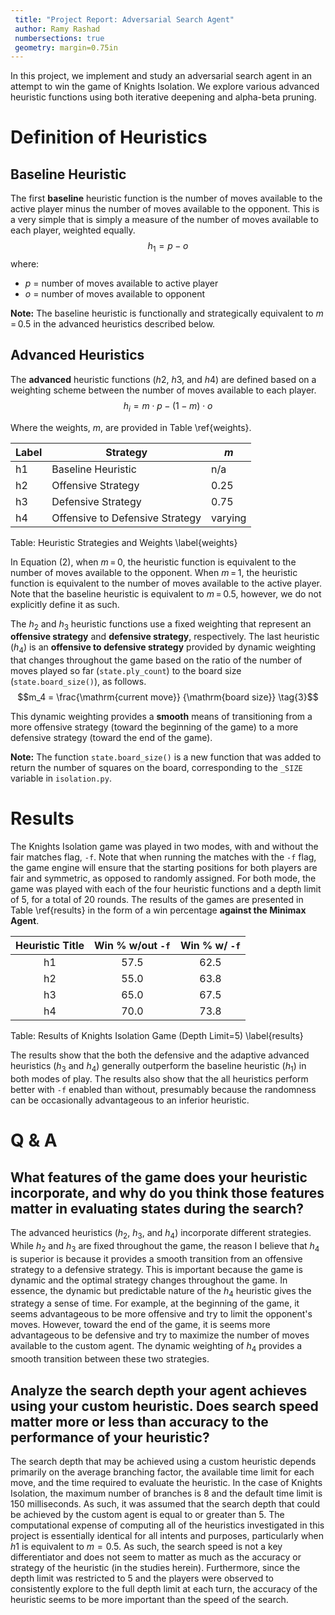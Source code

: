 ```yaml
---
 title: "Project Report: Adversarial Search Agent"
 author: Ramy Rashad
 numbersections: true
 geometry: margin=0.75in
---
```


In this project, we implement and study an adversarial search agent in an attempt to win
the game of Knights Isolation. We explore various advanced heuristic functions using
both iterative deepening and alpha-beta pruning.

# Definition of Heuristics

## Baseline Heuristic

The first **baseline** heuristic function is the number of moves available to the active
player minus the number of moves available to the opponent. This is a very simple that
is simply a measure of the number of moves available to each player, weighted equally.
$$h_1 = p - o \tag{1}$$
where:

- $p$ = number of moves available to active player
- $o$ = number of moves available to opponent

**Note:** The baseline heuristic is functionally and strategically equivalent to
$m\!\!=\!\!0.5$ in the advanced heuristics described below.

## Advanced Heuristics

The **advanced** heuristic functions ($h2$, $h3$, and $h4$) are defined based on a
weighting scheme between the number of moves available to each player.
$$h_i = m \cdot p - (1 - m) \cdot o \tag{2}$$

Where the weights, $m$, are provided in Table \ref{weights}.

| Label | Strategy | $m$ |
| -------- | -------- | -------- |
| h1 | Baseline Heuristic|  n/a |
| h2 | Offensive Strategy | 0.25 |
| h3 | Defensive Strategy | 0.75 |
| h4 | Offensive to Defensive Strategy | varying |
Table: Heuristic Strategies and Weights \label{weights}

In Equation (2), when $m\!\!=\!\!0$, the heuristic function is equivalent to the number
of moves available to the opponent. When $m\!\!=\!\!1$, the heuristic function is
equivalent to the number of moves available to the active player. Note that the baseline
heuristic is equivalent to $m\!\!=\!\!0.5$, however, we do not explicitly define it as
such.

The $h_2$ and $h_3$ heuristic functions use a fixed weighting that represent an
**offensive strategy** and **defensive strategy**, respectively. The last heuristic
($h_4$) is an **offensive to defensive strategy** provided by dynamic weighting that
changes throughout the game based on the ratio of the number of moves played so far
(`state.ply_count`) to the board size (`state.board_size()`), as follows.
$$m_4 = \frac{\mathrm{current move}} {\mathrm{board size}} \tag{3}$$

This dynamic weighting provides a **smooth** means of transitioning from a more
offensive strategy (toward the beginning of the game) to a more defensive strategy
(toward the end of the game).

**Note:** The function `state.board_size()` is a new function that was added to return
the number of squares on the board, corresponding to the `_SIZE` variable in
`isolation.py`.

# Results

The Knights Isolation game was played in two modes, with and without the fair matches
flag, `-f`. Note that when running the matches with the `-f` flag, the game engine will
ensure that the starting positions for both players are fair and symmetric, as opposed
to randomly assigned. For both mode, the game was played with each of the four heuristic
functions and a depth limit of 5, for a total of 20 rounds. The results of the games are
presented in Table \ref{results} in the form of a win percentage **against the Minimax
Agent**.

| Heuristic Title | Win % w/out `-f` | Win % w/ `-f` |
|:---------------:|:--------------------:|:-----------------:|
| h1              | 57.5                 | 62.5              |
| h2              | 55.0                 | 63.8              |
| h3              | 65.0                 | 67.5              |
| h4              | 70.0                 | 73.8              |
Table: Results of Knights Isolation Game (Depth Limit=5) \label{results}

The results show that the both the defensive and the adaptive advanced heuristics ($h_3$
and $h_4$) generally outperform the baseline heuristic ($h_1$) in both modes of play.
The results also show that the all heuristics perform better with `-f` enabled than
without, presumably because the randomness can be occasionally advantageous to an
inferior heuristic.

# Q & A

## What features of the game does your heuristic incorporate, and why do you think those features matter in evaluating states during the search?

The advanced heuristics ($h_2$, $h_3$, and $h_4$) incorporate different strategies.
While $h_2$ and $h_3$ are fixed throughout the game, the reason I believe that $h_4$ is
superior is because it provides a smooth transition from an offensive strategy to a
defensive strategy. This is important because the game is dynamic and the optimal
strategy changes throughout the game. In essence, the dynamic but predictable nature of
the $h_4$ heuristic gives the strategy a sense of time. For example, at the beginning of
the game, it seems advantageous to be more offensive and try to limit the opponent's
moves. However, toward the end of the game, it is seems more advantageous to be
defensive and try to maximize the number of moves available to the custom agent. The
dynamic weighting of $h_4$ provides a smooth transition between these two strategies.

## Analyze the search depth your agent achieves using your custom heuristic. Does search speed matter more or less than accuracy to the performance of your heuristic?

The search depth that may be achieved using a custom heuristic depends primarily on the
average branching factor, the available time limit for each move, and the time required
to evaluate the heuristic. In the case of Knights Isolation, the maximum number of
branches is 8 and the default time limit is 150 milliseconds. As such, it was assumed
that the search depth that could be achieved by the custom agent is equal to or greater
than 5. The computational expense of computing all of the heuristics investigated in
this project is essentially identical for all intents and purposes, particularly when
$h1$ is equivalent to $m=0.5$. As such, the search speed is not a key differentiator and
does not seem to matter as much as the accuracy or strategy of the heuristic (in the
studies herein). Furthermore, since the depth limit was restricted to 5 and the players
were observed to consistently explore to the full depth limit at each turn, the accuracy
of the heuristic seems to be more important than the speed of the search.
